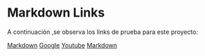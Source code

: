 # Markdown Links

A continuación ,se observa los links de prueba para este proyecto:

[Markdown](https://es.wikipedia.or/wiki/Markdown)
[Google](https://www.google.com/)
[Youtube](https://www.youtube.co/)
[Markdown](https://es.wikipedia.org/wiki/Mar)
